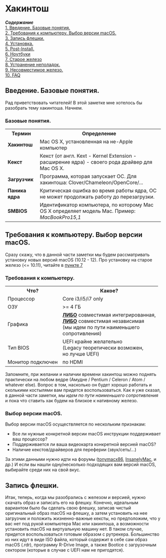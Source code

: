 # Хакинтош
<b><i>Содержание</i></b><br>
<a href="#introduction">1. Введение. Базовые понятия.</a><br>
<a href="#requirements">2. Требования к компьютеру. Выбор версии macOS.</a><br>
<a href="#prepareusb">3. Запись флешки.</a><br>
<a href="#installation">4. Установка.</a><br>
<a href="#postinstall">5. Post-Install.</a><br>
<a href="#laptops">6. Ноутбуки</a><br>
<a href="#oldhardware">7. Старое железо</a><br>
<a href="#fixproblems">8. Устранение неполадок.</a><br>
<a href="#incompatiblehardware">9. Несовместимое железо.</a><br>
<a href="#faq">10. FAQ</a>


<p><a name="introduction"></a></p>
<h2>Введение. Базовые понятия.</h2>
Рад приветствовать читателей! В этой заметке мне хотелось бы разобрать тему хакинтоша. Начнем.<br>
<h3>Базовые понятия.</h3>
<table>
  <tr>
    <th>Термин</th>
    <th>Определение</th>
  </tr>
  
  <tr>
    <td><b>Хакинтош</b></td>
    <td>Mac OS X, установленная на не-Apple компьютер</td>
  </tr>
  
  <tr>
    <td><b>Кекст</b></td>
    <td>Кекст (от англ. Kext - Kernel Extension - расширение ядра) - своего рода драйвер для Mac OS X.</td>
  </tr>
  
  <tr>
    <td><b>Загрузчик</b></td>
    <td>Программа, которая запускает ОС. Для хакинтоша: Clover/Chameleon/OpenCore/...</td>
  </tr>
  
  <tr>
    <td><b>Паника ядра</b></td>
    <td>Критическая ошибка во время работы ядра, ОС не может продолжать работу до перезагрузки.</td>
  </tr>
  
  <tr>
    <td><b>SMBIOS</b></td>
    <td>Идентификатор компьютера, по которому Mac OS X определяет модель Mac. Пример: <i>MacBookPro15,1</i></td>
  </tr>
</table>

<p><a name="requirements"></a></p>
<h2>Требования к компьютеру. Выбор версии macOS.</h2>
Сразу скажу, что в данной части заметки мы будем рассматривать установку новых версий macOS (10.12 - 12). Про установку на старое железо (<= 10.11), читайте в <a href="#oldhardware">пункте 7</a>
<h3>Требования к компьютеру.</h3>
<table>
  <tr>
    <th>Что?</th>
    <th>Какое?</th>
  </tr>
  
  <tr>
    <td>Процессор</td>
    <td>Core i3/i5/i7 only</td>
  </tr>
  
  <tr>
    <td>ОЗУ</td>
    <td>>= 4 ГБ</td>
  </tr>
  
  <tr>
    <td>Графика</td>
    <td><u><b>ЛИБО</b></u> совместимая интегрированная,<br><u><b>ЛИБО</b></u> совместимая независимая<br>(мы идем по пути наименьшего<br>сопротивления)</td>
  </tr>
  
  <tr>
    <td>Тип BIOS</td>
    <td>UEFI крайне желательно<br>(Legacy теоретически возможен,<br>но лучше UEFI)</td>
  </tr>
  
  <tr>
    <td>Монитор подключен</td>
    <td>по HDMI</td>
  </tr>
</table>

Запомните, при желании и наличии времени хакинтош можно поднять практически на любом ведре (Амудне / Pentium / Celeron / Atom / whatever else). Вопрос в том, насколько он будет хорошо работать и сколькими костылями вам придется воспользоваться. Как я уже сказал, в данной части заметки, <i>мы идем по пути наименьшего сопротивления</i> и пока что ставить хак будем на близкое к нативному железо.
<h3>Выбор версии macOS.</h3>
Выбор версии macOS осуществляется по нескольким признакам:
<ul>
  <li>Все ли нужные конкретной версии macOS инструкции поддерживает ваш процессор?</li>
  <li>Поддерживается ли ваша видеокарта конкретной версией macOS?</li>
  <li>Наличие кекстов/драйверов для переферии (звук/сеть/...)</li>
</ul>
За этими данными нужно идти на форумы (<a href="https://www.tonymacx86.com/">tonymacx86</a>, <a href="https://www.insanelymac.com/">InsanelyMac</a>, и др.)
И если вы нашли одну/несколько подходящих вам версий macOS, выбирайте среди них на свой вкус.

<p><a name="prepareusb"></a></p>
<h2>Запись флешки.</h2>
Итак, теперь, когда мы разобрались с железом и версией, нужно скачать образ и записать его на флешку. Конечно, идеальным вариантом было бы сделать свою флешку, записав чистый оригинальный образ macOS на флешку, а затем установить на нее загрузчик и положить жизненно-важные кексты, но предположим, что у вас нет под рукой компьютера Mac или хакинтоша, а возможности установить macOS на виртуальную машину нет. В таком случае, придется воспользоваться готовым образом с рутрекера. Большинство из них идут в виде ISO файла, который содержит в себе сам образ macOS (.rdr), программу R-Drive Image, а также Bootice с загрузочным сектором (которые в случае с UEFI нам не пригодятся). 
